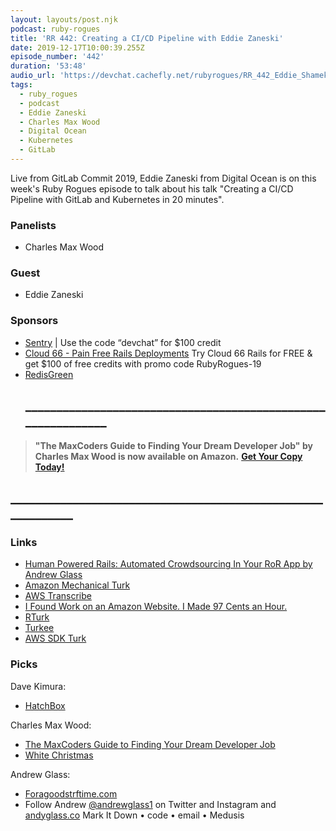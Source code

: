 ```yaml
---
layout: layouts/post.njk
podcast: ruby-rogues
title: 'RR 442: Creating a CI/CD Pipeline with Eddie Zaneski'
date: 2019-12-17T10:00:39.255Z
episode_number: '442'
duration: '53:48'
audio_url: 'https://devchat.cachefly.net/rubyrogues/RR_442_Eddie_Shamek_Jasmine.mp3'
tags:
  - ruby_rogues
  - podcast
  - Eddie Zaneski
  - Charles Max Wood
  - Digital Ocean
  - Kubernetes
  - GitLab
---
```

Live from GitLab Commit 2019, Eddie Zaneski from Digital Ocean is on this week's Ruby Rogues episode to talk about his talk "Creating a CI/CD Pipeline with GitLab and Kubernetes in 20 minutes".  





### Panelists

* Charles Max Wood 

### Guest

* Eddie Zaneski

### Sponsors

* [Sentry](http://sentry.io/) | Use the code “devchat” for $100 credit 
* [Cloud 66 - Pain Free Rails Deployments](https://cloud66.com/rails?utm_source=-&utm_medium=-&utm_campaign=ruby-rogues) Try Cloud 66 Rails for FREE & get $100 of free credits with promo code RubyRogues-19 
* [RedisGreen](https://redisgreen.net/?utm_source=rubyrogues&utm_medium=podcast&utm_campaign=rubyrogues) 
  ## **\_\_\_\_\_\_\_\_\_\_\_\_\_\_\_\_\_\_\_\_\_\_\_\_\_\_\_\_\_\_\_\_\_\_\_\_\_\_\_\_\_\_\_\_\_\_\_\_\_\_\_\_\_\_\_\_\_\_\_\__**

> **"The MaxCoders Guide to Finding Your Dream Developer Job" by Charles Max Wood is now available on Amazon.**  [**Get Your Copy Today!**](https://www.amazon.com/gp/product/B081MBL5C9/ref=as_li_ss_tl?ie=UTF8&linkCode=sl1&tag=devchattv-20&linkId=9d61363241636e2546ef46abba198746&language=en_US)

## **\_\_\_\_\_\_\_\_\_\_\_\_\_\_\_\_\_\_\_\_\_\_\_\_\_\_\_\_\_\_\_\_\_\_\_\_\_\_\_\_\_\_\_\_\_\_\_\_\_\_\_\_\_\_\_\_\_\_\_\_**

### Links

* [Human Powered Rails: Automated Crowdsourcing In Your RoR App by Andrew Glass](https://www.youtube.com/watch?v=ZF4862NLzfA) 
* [Amazon Mechanical Turk](https://www.mturk.com/) 
* [AWS Transcribe](https://aws.amazon.com/transcribe/) 
* [I Found Work on an Amazon Website.  I Made 97 Cents an Hour. ](https://www.nytimes.com/interactive/2019/11/15/nyregion/amazon-mechanical-turk.html) 
* [RTurk](https://github.com/ryantate/rturk) 
* [Turkee](https://github.com/aantix/turkee) 
* [AWS SDK Turk](https://github.com/aws/aws-sdk-ruby/tree/master/gems/aws-sdk-mturk) 

### Picks

Dave Kimura:

* [HatchBox](https://www.hatchbox3d.com/) 

Charles Max Wood:

* [The MaxCoders Guide to Finding Your Dream Developer Job](https://www.amazon.com/MaxCoders-Guide-Finding-Dream-Developer-ebook/dp/B081MBL5C9/ref=sr_1_1?keywords=The+MaxCoders+Guide+to+Finding+Your+Dream+Developer+Job&qid=1574145265&sr=8-1) 
* [White Christmas](https://www.imdb.com/title/tt0047673/) 

Andrew Glass:

* [Foragoodstrftime.com](https://www.foragoodstrftime.com/) 
* Follow Andrew [@andrewglass1](https://twitter.com/andrewglass1) on Twitter and Instagram and [andyglass.co](https://www.andyglass.co/)
  Mark It Down • code • email • Medusis
